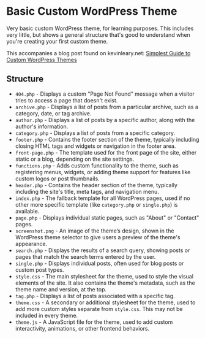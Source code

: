 # Basic Custom WordPress Theme

Very basic custom WordPress theme, for learning purposes. This includes very little, but shows a general structure that's good to understand when you're creating your first custom theme.

This accompanies a blog post found on kevinleary.net: [Simplest Guide to Custom WordPress Themes](https://www.kevinleary.net/blog/simplest-guide-to-custom-wordpress-themes/)

## Structure

- `404.php` - Displays a custom "Page Not Found" message when a visitor tries to access a page that doesn't exist.
- `archive.php` - Displays a list of posts from a particular archive, such as a category, date, or tag archive.
- `author.php` - Displays a list of posts by a specific author, along with the author's information.
- `category.php` - Displays a list of posts from a specific category.
- `footer.php` - Contains the footer section of the theme, typically including closing HTML tags and widgets or navigation in the footer area.
- `front-page.php` - The template used for the front page of the site, either static or a blog, depending on the site settings.
- `functions.php` - Adds custom functionality to the theme, such as registering menus, widgets, or adding theme support for features like custom logos or post thumbnails.
- `header.php` - Contains the header section of the theme, typically including the site's title, meta tags, and navigation menu.
- `index.php` - The fallback template for all WordPress pages, used if no other more specific template (like `category.php` or `single.php`) is available.
- `page.php` - Displays individual static pages, such as "About" or "Contact" pages.
- `screenshot.png` - An image of the theme’s design, shown in the WordPress theme selector to give users a preview of the theme's appearance.
- `search.php` - Displays the results of a search query, showing posts or pages that match the search terms entered by the user.
- `single.php` - Displays individual posts, often used for blog posts or custom post types.
- `style.css` - The main stylesheet for the theme, used to style the visual elements of the site. It also contains the theme's metadata, such as the theme name and version, at the top.
- `tag.php` - Displays a list of posts associated with a specific tag.
- `theme.css` - A secondary or additional stylesheet for the theme, used to add more custom styles separate from `style.css`. This may not be included in every theme.
- `theme.js` - A JavaScript file for the theme, used to add custom interactivity, animations, or other frontend behaviors.
